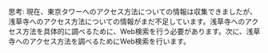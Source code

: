 思考: 現在、東京タワーへのアクセス方法についての情報は収集できましたが、浅草寺へのアクセス方法についての情報がまだ不足しています。浅草寺へのアクセス方法を具体的に調べるために、Web検索を行う必要があります。次に、浅草寺へのアクセス方法を調べるためにWeb検索を行います。